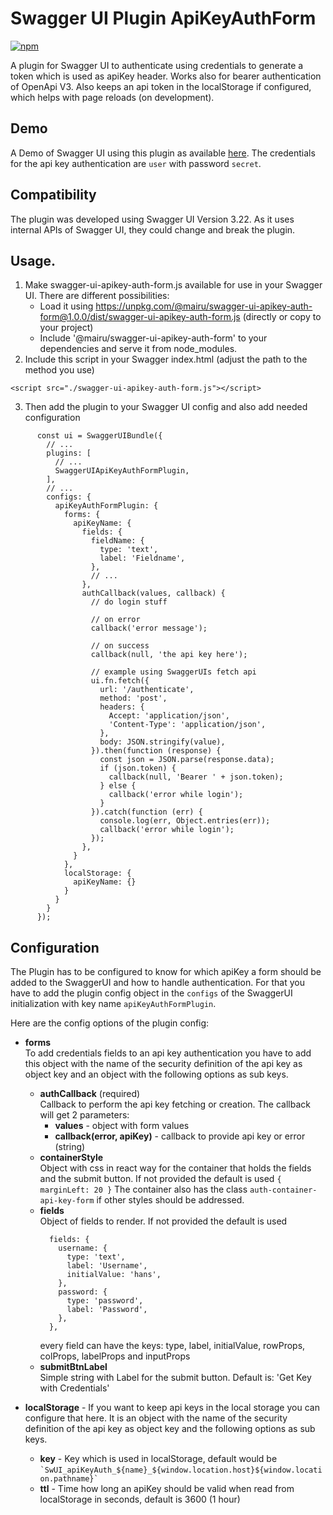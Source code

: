 # Swagger UI Plugin ApiKeyAuthForm
[![npm](https://img.shields.io/npm/v/@mairu/swagger-ui-apikey-auth-form.svg?logo=npm)](https://www.npmjs.com/package/@mairu/swagger-ui-apikey-auth-form)

A plugin for Swagger UI to authenticate using credentials to generate a token which is used as apiKey header. Works also for bearer authentication of OpenApi V3.
Also keeps an api token in the localStorage if configured, which helps with page reloads (on development).

## Demo
A Demo of Swagger UI using this plugin as available [here](https://mairu.github.io/swagger-ui-apikey-auth-form/demo).
The credentials for the api key authentication are `user` with password `secret`.

## Compatibility
The plugin was developed using Swagger UI Version 3.22. As it uses internal APIs of Swagger UI,
they could change and break the plugin.

## Usage.
1. Make swagger-ui-apikey-auth-form.js available for use in your Swagger UI. There are different possibilities:
    * Load it using https://unpkg.com/@mairu/swagger-ui-apikey-auth-form@1.0.0/dist/swagger-ui-apikey-auth-form.js (directly or copy to your project)
    * Include '@mairu/swagger-ui-apikey-auth-form' to your dependencies and serve it from node_modules.
2. Include this script in your Swagger index.html (adjust the path to the method you use)
```
<script src="./swagger-ui-apikey-auth-form.js"></script>
```

3. Then add the plugin to your Swagger UI config and also add needed configuration

```
      const ui = SwaggerUIBundle({
        // ...
        plugins: [
          // ...
          SwaggerUIApiKeyAuthFormPlugin,
        ],
        // ...
        configs: {
          apiKeyAuthFormPlugin: {
            forms: {
              apiKeyName: {
                fields: {
                  fieldName: {
                    type: 'text',
                    label: 'Fieldname',
                  },
                  // ...
                },
                authCallback(values, callback) {
                  // do login stuff
                  
                  // on error
                  callback('error message');
                  
                  // on success
                  callback(null, 'the api key here');

                  // example using SwaggerUIs fetch api
                  ui.fn.fetch({
                    url: '/authenticate',
                    method: 'post',
                    headers: {
                      Accept: 'application/json',
                      'Content-Type': 'application/json',
                    },
                    body: JSON.stringify(value),
                  }).then(function (response) {
                    const json = JSON.parse(response.data);
                    if (json.token) {
                      callback(null, 'Bearer ' + json.token);
                    } else {
                      callback('error while login');
                    }
                  }).catch(function (err) {
                    console.log(err, Object.entries(err));
                    callback('error while login');
                  });
                },
              }
            },
            localStorage: {
              apiKeyName: {}
            }
          }
        }
      });
```

## Configuration
The Plugin has to be configured to know for which apiKey a form should be added to the SwaggerUI and how to handle authentication.
For that you have to add the plugin config object in the `configs` of the SwaggerUI initialization with key name `apiKeyAuthFormPlugin`.

Here are the config options of the plugin config:

* **forms**<br>
  To add credentials fields to an api key authentication you have to add this object
  with the name of the security definition of the api key as object key and an object with the following options as sub keys.
  * **authCallback** (required)<br>
    Callback to perform the api key fetching or creation. The callback will get 2 parameters:
    * **values** - object with form values
    * **callback(error, apiKey)** - callback to provide api key or error (string)
  * **containerStyle**<br>
    Object with css in react way for the container that holds the fields and the submit button.
    If not provided the default is used `{ marginLeft: 20 }`
    The container also has the class `auth-container-api-key-form` if other styles should be addressed.
  * **fields**<br>
    Object of fields to render. If not provided the default is used 
    ```
      fields: {
        username: {
          type: 'text',
          label: 'Username',
          initialValue: 'hans',
        },
        password: {
          type: 'password',
          label: 'Password',
        },
      },
    ```
    every field can have the keys: type, label, initialValue, rowProps, colProps, labelProps and inputProps
  * **submitBtnLabel**<br>
    Simple string with Label for the submit button. Default is: 'Get Key with Credentials'

* **localStorage** - 
  If you want to keep api keys in the local storage you can configure that here.
  It is an object with the name of the security definition of the api key as object key and the following options as sub keys.
  * **key** - 
    Key which is used in localStorage, default would be
    `` `SwUI_apiKeyAuth_${name}_${window.location.host}${window.location.pathname}` ``
  * **ttl** - 
    Time how long an apiKey should be valid when read from localStorage in seconds, default is 3600 (1 hour)
